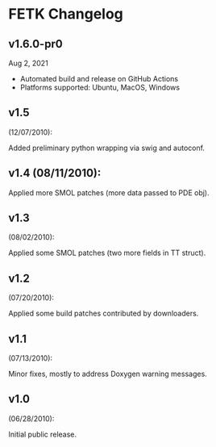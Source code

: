 # FETK Changelog

## v1.6.0-pr0

Aug 2, 2021

* Automated build and release on GitHub Actions
* Platforms supported: Ubuntu, MacOS, Windows

## v1.5
 (12/07/2010): 

Added preliminary python wrapping via swig and autoconf.

## v1.4 (08/11/2010): 

Applied more SMOL patches (more data passed to PDE obj).

## v1.3
 (08/02/2010): 

Applied some SMOL patches (two more fields in TT struct).

## v1.2
 (07/20/2010): 

Applied some build patches contributed by downloaders.

## v1.1 
(07/13/2010): 

Minor fixes, mostly to address Doxygen warning messages.

## v1.0 
(06/28/2010): 

Initial public release.

